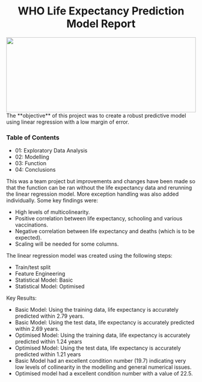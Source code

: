 <div align="center"> <h1> WHO Life Expectancy Prediction Model Report</h1> </div>
<img src="https://data.org/wp-content/uploads/2024/01/WHO_logo.svg" style="width:100%; height:200px; object-fit:cover;" />
The **objective** of this project was to create a robust predictive model using linear regression with a low margin of error. 

### Table of Contents  
 - 01: Exploratory Data Analysis  
 - 02: Modelling  
 - 03: Function  
 - 04: Conclusions

This was a team project but improvements and changes have been made so that the function can be ran without the life expectancy data and rerunning the linear regression model. More exception handling was also added individually.
Some key findings were:
- High levels of multicolinearity.
- Positive correlation between life expectancy, schooling and various vaccinations.
- Negative correlation between life expectancy and deaths (which is to be expected).
- Scaling will be needed for some columns.

The linear regression model was created using the following steps:
 - Train/test split
 - Feature Engineering
 - Statistical Model: Basic
 - Statistical Model: Optimised

Key Results:
- Basic Model: Using the training data, life expectancy is accurately predicted within 2.79 years.
- Basic Model: Using the test data, life expectancy is accurately predicted within 2.69 years.
- Optimised Model: Using the training data, life expectancy is accurately predicted within 1.24 years
- Optimised Model: Using the test data, life expectancy is accurately predicted within 1.21 years
- Basic Model had an excellent condition number (19.7) indicating very low levels of collinearity in the modelling and general numerical issues.
- Optimised model had a excellent condition number with a value of 22.5.

